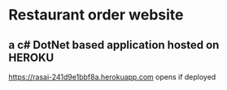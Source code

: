 # Restaurant order website
## a c# DotNet based application hosted on HEROKU
https://rasai-241d9e1bbf8a.herokuapp.com opens if deployed
